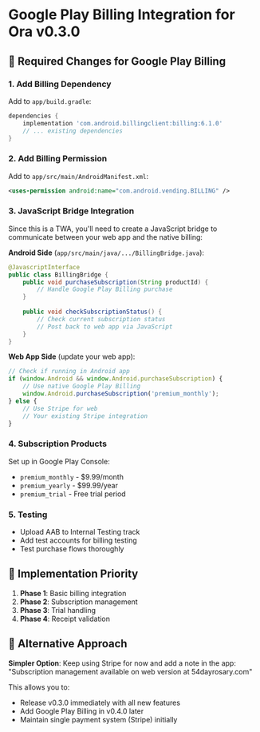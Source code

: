 # Google Play Billing Integration for Ora v0.3.0

## 🔧 Required Changes for Google Play Billing

### 1. **Add Billing Dependency**
Add to `app/build.gradle`:
```gradle
dependencies {
    implementation 'com.android.billingclient:billing:6.1.0'
    // ... existing dependencies
}
```

### 2. **Add Billing Permission**
Add to `app/src/main/AndroidManifest.xml`:
```xml
<uses-permission android:name="com.android.vending.BILLING" />
```

### 3. **JavaScript Bridge Integration**
Since this is a TWA, you'll need to create a JavaScript bridge to communicate between your web app and the native billing:

**Android Side** (`app/src/main/java/.../BillingBridge.java`):
```java
@JavascriptInterface
public class BillingBridge {
    public void purchaseSubscription(String productId) {
        // Handle Google Play Billing purchase
    }
    
    public void checkSubscriptionStatus() {
        // Check current subscription status
        // Post back to web app via JavaScript
    }
}
```

**Web App Side** (update your web app):
```javascript
// Check if running in Android app
if (window.Android && window.Android.purchaseSubscription) {
    // Use native Google Play Billing
    window.Android.purchaseSubscription('premium_monthly');
} else {
    // Use Stripe for web
    // Your existing Stripe integration
}
```

### 4. **Subscription Products**
Set up in Google Play Console:
- `premium_monthly` - $9.99/month
- `premium_yearly` - $99.99/year  
- `premium_trial` - Free trial period

### 5. **Testing**
- Upload AAB to Internal Testing track
- Add test accounts for billing testing
- Test purchase flows thoroughly

## 🎯 **Implementation Priority**
1. **Phase 1**: Basic billing integration
2. **Phase 2**: Subscription management
3. **Phase 3**: Trial handling
4. **Phase 4**: Receipt validation

## 📱 **Alternative Approach**
**Simpler Option**: Keep using Stripe for now and add a note in the app:
"Subscription management available on web version at 54dayrosary.com"

This allows you to:
- Release v0.3.0 immediately with all new features
- Add Google Play Billing in v0.4.0 later
- Maintain single payment system (Stripe) initially
